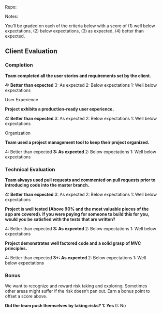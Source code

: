 Repo:

Notes:

You’ll be graded on each of the criteria below with a score of (1) well below expectations, (2) below expectations, (3) as expected, (4) better than expected.

## Client Evaluation

### Completion

**Team completed all the user stories and requirements set by the client.**

**4: Better than expected**
3: As expected
2: Below expectations
1: Well below expectations

User Experience

**Project exhibits a production-ready user experience.**

**4: Better than expected**
3: As expected
2: Below expectations
1: Well below expectations

Organization

**Team used a project management tool to keep their project organized.**

4: Better than expected
**3: As expected**
2: Below expectations
1: Well below expectations

### Technical Evaluation

**Team always used pull requests and commented on pull requests prior to introducing code into the master branch.**

**4: Better than expected**
3: As expected
2: Below expectations
1: Well below expectations

**Project is well tested (Above 90% and the most valuable pieces of the app are covered). If you were paying for someone to build this for you, would you be satisfied with the tests that are written?**

4: Better than expected
**3: As expected**
2: Below expectations
1: Well below expectations

**Project demonstrates well factored code and a solid grasp of MVC principles.**

4: Better than expected
**3+: As expected**
2: Below expectations
1: Well below expectations

### Bonus

We want to recognize and reward risk taking and exploring. Sometimes other areas might suffer if the risk doesn’t pan out. Earn a bonus point to offset a score above.

**Did the team push themselves by taking risks?**
**1: Yes**
0: No
